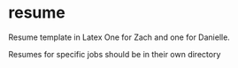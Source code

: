 # resume
Resume template in Latex
One for Zach and one for Danielle.  

Resumes for specific jobs should be in their own directory
